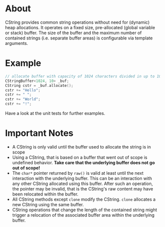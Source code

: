 # About
CString provides common string operations without need for (dynamic) heap allocations. It operates on a fixed size, pre-allocated (global variable or stack) buffer. The size of the buffer and the maximum number of contained strings (i.e. separate buffer areas) is configurable via template arguments.

# Example
```c++
// allocate buffer with capacity of 1024 characters divided in up to 10 strings
CStringBuffer<1024, 10> _buf; 
CString cstr = _buf.allocate();
cstr += "Hello";
cstr += " ";
cstr += "World";
cstr += "!";
```

Have a look at the unit tests for further examples.

# Important Notes
- A CString is only valid until the buffer used to allocate the string is in scope
- Using a CString, that is based on a buffer that went out of scope is undefined behavior. **Take care that the underlying buffer does not go out of scope!**
- The `char*` pointer returned by `raw()` is valid at least until the next interaction with the underlying buffer. This can be an interaction with any other CString allocated using this buffer. After such an operation, the pointer may be invalid, that is the CString's raw content may have been relocated within the buffer.
- All CString methods except `clone` modify the CString. `clone` allocates a new CString using the same buffer.
- CString operations that change the length of the contained string might trigger a relocation of the associated buffer area within the underlying buffer.
